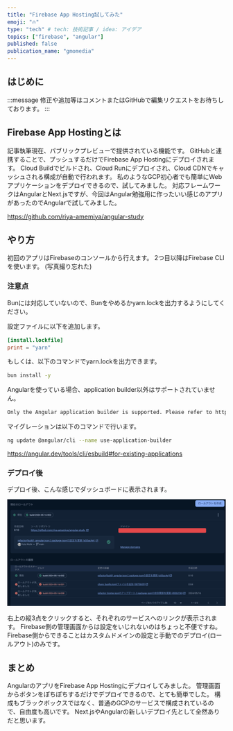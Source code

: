```yaml
---
title: "Firebase App Hosting試してみた"
emoji: "🔥"
type: "tech" # tech: 技術記事 / idea: アイデア
topics: ["firebase", "angular"]
published: false
publication_name: "gmomedia"
---
```


## はじめに

:::message
修正や追加等はコメントまたはGitHubで編集リクエストをお待ちしております。
:::

## Firebase App Hostingとは

記事執筆現在、パブリックプレビューで提供されている機能です。
GitHubと連携することで、プッシュするだけでFirebase App Hostingにデプロイされます。
Cloud Buildでビルドされ、Cloud Runにデプロイされ、Cloud CDNでキャッシュされる構成が自動で行われます。
私のようなGCP初心者でも簡単にWebアプリケーションをデプロイできるので、試してみました。
対応フレームワークはAngularとNext.jsですが、今回はAngular勉強用に作ったいい感じのアプリがあったのでAngularで試してみました。

https://github.com/riya-amemiya/angular-study

## やり方

初回のアプリはFirebaseのコンソールから行えます。
2つ目以降はFirebase CLIを使います。
(写真撮り忘れた)

### 注意点

Bunには対応していないので、Bunをやめるかyarn.lockを出力するようにしてください。

設定ファイルに以下を追加します。

```toml:bunfig.toml
[install.lockfile]
print = "yarn"
```

もしくは、以下のコマンドでyarn.lockを出力できます。

```bash
bun install -y
```

Angularを使っている場合、application builder以外はサポートされていません。

```txt
Only the Angular application builder is supported. Please refer to https://angular.dev/tools/cli/esbuild#for-existing-applications guide to upgrade your builder to the Angular application builder.
```

マイグレーションは以下のコマンドで行います。

```bash
ng update @angular/cli --name use-application-builder
```

https://angular.dev/tools/cli/esbuild#for-existing-applications

### デプロイ後

デプロイ後、こんな感じでダッシュボードに表示されます。

![](/images/1c32b2b13a2c47/dashboard.png)

右上の縦3点をクリックすると、それぞれのサービスへのリンクが表示されます。
Firebase側の管理画面からは設定をいじれないのはちょっと不便ですね。
Firebase側からできることはカスタムドメインの設定と手動でのデプロイ(ロールアウト)のみです。

## まとめ

AngularのアプリをFirebase App Hostingにデプロイしてみました。
管理画面からボタンをぽちぽちするだけでデプロイできるので、とても簡単でした。
構成もブラックボックスではなく、普通のGCPのサービスで構成されているので、自由度も高いです。
Next.jsやAngularの新しいデプロイ先として全然ありだと思います。
